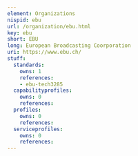 ```yaml
---
element: Organizations
nispid: ebu
url: /organization/ebu.html
key: ebu
short: EBU
long: European Broadcasting Coorporation
uri: https://www.ebu.ch/
stuff:
  standards:
    owns: 1
    references:
    - ebu-tech3285
  capabilityprofiles:
    owns: 0
    references:
  profiles:
    owns: 0
    references:
  serviceprofiles:
    owns: 0
    references:
---
```

